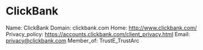 
# ClickBank

Name: ClickBank
Domain: clickbank.com
Home: http://www.clickbank.com/
Privacy_policy: https://accounts.clickbank.com/client_privacy.html
Email: privacy@clickbank.com
Member_of: TrustE_TrustArc
